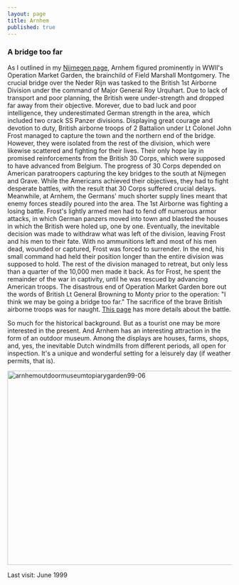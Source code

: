 ```yaml
---
layout: page
title: Arnhem
published: true
---
```

<h3>A bridge too far</h3>

As I outlined in my <a href="http://www.yentran.org/blog/netherlands/nijmegen/" title="Nijmegen">Nijmegen page</a>, Arnhem figured prominently in WWII's Operation Market Garden, the brainchild of Field Marshall Montgomery. The crucial bridge over the Neder Rijn was tasked to the British 1st Airborne Division under the command of Major General Roy Urquhart. Due to lack of transport and poor planning, the British were under-strength and dropped far away from their objective. Morever, due to bad luck and poor intelligence, they underestimated German strength in the area, which included two crack SS Panzer divisions. Displaying great courage and devotion to duty, British airborne troops of 2 Battalion under Lt Colonel John Frost managed to capture the town and the northern end of the bridge. However, they were isolated from the rest of the division, which were likewise scattered and fighting for their lives. Their only hope lay in promised reinforcements from the British 30 Corps, which were supposed to have advanced from Belgium. The progress of 30 Corps depended on American paratroopers capturing the key bridges to the south at Nijmegen and Grave. While the Americans achieved their objectives, they had to fight desperate battles, with the result that 30 Corps suffered crucial delays. Meanwhile, at Arnhem, the Germans' much shorter supply lines meant that enemy forces steadily poured into the area. The 1st Airborne was fighting a losing battle. Frost's lightly armed men had to fend off numerous armor attacks, in which German panzers moved into town and blasted the houses in which the British were holed up, one by one. Eventually, the inevitable decision was made to withdraw what was left of the division, leaving Frost and his men to their fate. With no ammunitions left and most of his men dead, wounded or captured, Frost was forced to surrender. In the end, his small command had held their position longer than the entire division was supposed to hold. The rest of the division managed to retreat, but only less than a quarter of the 10,000 men made it back. As for Frost, he spent the remainder of the war in captivity, until he was rescued by advancing American troops. The disastrous end of Operation Market Garden bore out the words of British Lt General Browning to Monty prior to the operation: "I think we may be going a bridge too far." The sacrifice of the brave British airborne troops was for naught. <a href="http://www.bbc.co.uk/history/war/wwtwo/battle_arnhem_01.shtml" target="_blank">This page</a> has more details about the battle.

So much for the historical background. But as a tourist one may be more interested in the present. And Arnhem has an interesting attraction in the form of an outdoor museum. Among the displays are houses, farms, shops, and, yes, the inevitable Dutch windmills from different periods, all open for inspection. It's a unique and wonderful setting for a leisurely day (if weather permits, that is).

<img src="http://yentran.isamonkey.org/gallery/arnhem/arnhemoutdoormuseumtopiarygarden99-06.jpg" title="arnhemoutdoormuseumtopiarygarden99-06" width="640" height="437" />

Last visit: June 1999
